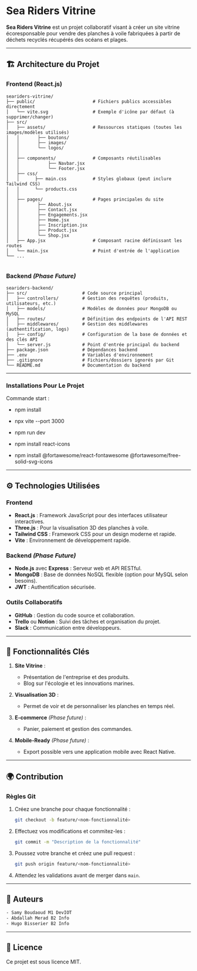 # Sea Riders Vitrine

**Sea Riders Vitrine** est un projet collaboratif visant à créer un site vitrine écoresponsable pour vendre des planches à voile fabriquées à partir de déchets recyclés récupérés des océans et plages.

---

## 🏗️ Architecture du Projet

### Frontend (React.js)
```
seariders-vitrine/
├── public/                      # Fichiers publics accessibles directement
│   └── vite.svg                 # Exemple d'icône par défaut (à supprimer/changer)
├── src/
│   ├── assets/                  # Ressources statiques (toutes les images/modèles utilisés)
│   │       ├── boutons/
│   │       ├── images/
│   │       └── logos/
│   │
│   ├── components/              # Composants réutilisables
│   │           ├── Navbar.jsx
│   │           └── Footer.jsx
│   ├── css/
│   │      ├── main.css          # Styles globaux (peut inclure Tailwind CSS)
│   │      └── products.css
│   │
│   ├── pages/                   # Pages principales du site
│   │       ├── About.jsx 
│   │       ├── Contact.jsx
│   │       ├── Engagements.jsx
│   │       ├── Home.jsx
│   │       ├── Inscription.jsx
│   │       ├── Product.jsx
│   │       └── Shop.jsx     
│   ├── App.jsx                  # Composant racine définissant les routes
│   └── main.jsx                 # Point d'entrée de l'application                
└── ... 


```

### Backend *(Phase Future)*
```
seariders-backend/
├── src/                     # Code source principal
│   ├── controllers/         # Gestion des requêtes (produits, utilisateurs, etc.)
│   ├── models/              # Modèles de données pour MongoDB ou MySQL
│   ├── routes/              # Définition des endpoints de l'API REST
│   ├── middlewares/         # Gestion des middlewares (authentification, logs)
│   ├── config/              # Configuration de la base de données et des clés API
│   └── server.js            # Point d'entrée principal du backend
├── package.json             # Dépendances backend
├── .env                     # Variables d'environnement
├── .gitignore               # Fichiers/dossiers ignorés par Git
└── README.md                # Documentation du backend
```
---
### Installations Pour Le Projet
Commande start :
- npm install
- npx vite --port 3000
- npm run dev

- npm install react-icons
- npm install @fortawesome/react-fontawesome @fortawesome/free-solid-svg-icons
---

## ⚙️ Technologies Utilisées

### Frontend
- **React.js** : Framework JavaScript pour des interfaces utilisateur interactives.
- **Three.js** : Pour la visualisation 3D des planches à voile.
- **Tailwind CSS** : Framework CSS pour un design moderne et rapide.
- **Vite** : Environnement de développement rapide.

### Backend *(Phase Future)*
- **Node.js** avec **Express** : Serveur web et API RESTful.
- **MongoDB** : Base de données NoSQL flexible (option pour MySQL selon besoins).
- **JWT** : Authentification sécurisée.

### Outils Collaboratifs
- **GitHub** : Gestion du code source et collaboration.
- **Trello** ou **Notion** : Suivi des tâches et organisation du projet.
- **Slack** : Communication entre développeurs.

---

## 🌟 Fonctionnalités Clés

1. **Site Vitrine** :
   - Présentation de l'entreprise et des produits.
   - Blog sur l'écologie et les innovations marines.

2. **Visualisation 3D** :
   - Permet de voir et de personnaliser les planches en temps réel.

3. **E-commerce** *(Phase future)* :
   - Panier, paiement et gestion des commandes.

4. **Mobile-Ready** *(Phase future)* :
   - Export possible vers une application mobile avec React Native.

---

## 🌍 Contribution

### Règles Git
1. Créez une branche pour chaque fonctionnalité :
   ```bash
   git checkout -b feature/<nom-fonctionnalité>
   ```

2. Effectuez vos modifications et commitez-les :
   ```bash
   git commit -m "Description de la fonctionnalité"
   ```

3. Poussez votre branche et créez une pull request :
   ```bash
   git push origin feature/<nom-fonctionnalité>
   ```

4. Attendez les validations avant de merger dans `main`.

---

## 📄 Auteurs 
   ```bash
   - Samy Boudaoud M1 DevIOT
   - Abdallah Merad B2 Info
   - Hugo Bisserier B2 Info
   ```

---
## 📄 Licence

Ce projet est sous licence MIT.
